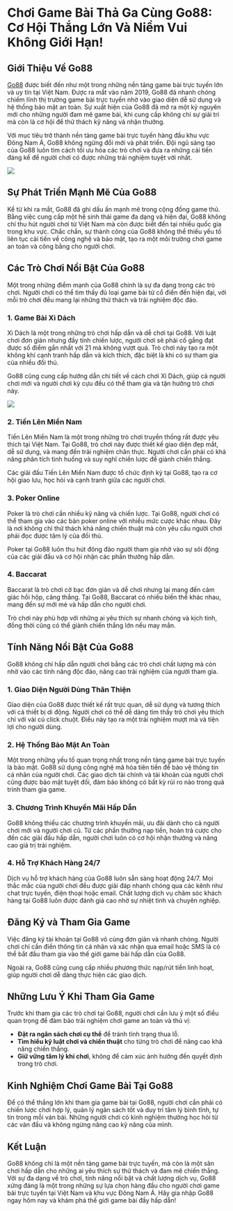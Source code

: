 <h1>Chơi Game Bài Thả Ga Cùng Go88: Cơ Hội Thắng Lớn Và Niềm Vui Không Giới Hạn!</h1>   <h2>Giới Thiệu Về Go88</h2>
<p><a href="https://www.linktaigo88.win/">Go88</a> được biết đến như một trong những nền tảng game bài trực tuyến lớn và uy tín tại Việt Nam. Được ra mắt vào năm 2019, Go88 đã nhanh chóng chiếm lĩnh thị trường game bài trực tuyến nhờ vào giao diện dễ sử dụng và hệ thống bảo mật an toàn. Sự xuất hiện của Go88 đã mở ra một kỷ nguyên mới cho những người đam mê game bài, khi cung cấp không chỉ sự giải trí mà còn là cơ hội để thử thách kỹ năng và nhận thưởng.</p>
<p>Với mục tiêu trở thành nền tảng game bài trực tuyến hàng đầu khu vực Đông Nam Á, Go88 không ngừng đổi mới và phát triển. Đội ngũ sáng tạo của Go88 luôn tìm cách tối ưu hóa các trò chơi và đưa ra những cải tiến đáng kể để người chơi có được những trải nghiệm tuyệt vời nhất.</p>
<img src="https://free-education.org.uk/wp-content/uploads/2025/01/BANNER-go88.jpg">
<h2>Sự Phát Triển Mạnh Mẽ Của Go88</h2>
<p>Kể từ khi ra mắt, Go88 đã ghi dấu ấn mạnh mẽ trong cộng đồng game thủ. Bằng việc cung cấp một hệ sinh thái game đa dạng và hiện đại, Go88 không chỉ thu hút người chơi từ Việt Nam mà còn được biết đến tại nhiều quốc gia trong khu vực. Chắc chắn, sự thành công của Go88 không thể thiếu yếu tố liên tục cải tiến về công nghệ và bảo mật, tạo ra một môi trường chơi game an toàn và công bằng cho người chơi.</p>

<h2>Các Trò Chơi Nổi Bật Của Go88</h2>
<p>Một trong những điểm mạnh của Go88 chính là sự đa dạng trong các trò chơi. Người chơi có thể tìm thấy đủ loại game bài từ cổ điển đến hiện đại, với mỗi trò chơi đều mang lại những thử thách và trải nghiệm độc đáo.</p>

<h3>1. Game Bài Xì Dách</h3>
<p>Xì Dách là một trong những trò chơi hấp dẫn và dễ chơi tại Go88. Với luật chơi đơn giản nhưng đầy tính chiến lược, người chơi sẽ phải cố gắng đạt được số điểm gần nhất với 21 mà không vượt quá. Trò chơi này tạo ra một không khí cạnh tranh hấp dẫn và kích thích, đặc biệt là khi có sự tham gia của nhiều đối thủ.</p>
<p>Go88 cũng cung cấp hướng dẫn chi tiết về cách chơi Xì Dách, giúp cả người chơi mới và người chơi kỳ cựu đều có thể tham gia và tận hưởng trò chơi này.</p>
<img src="https://fastexpressvn.com/wp-content/uploads/2024/07/Khuyen-mai-va-uu-dai-tai-Go88.jpg">
<h3>2. Tiến Lên Miền Nam</h3>
<p>Tiến Lên Miền Nam là một trong những trò chơi truyền thống rất được yêu thích tại Việt Nam. Tại Go88, trò chơi này được thiết kế giao diện đẹp mắt, dễ sử dụng, và mang đến trải nghiệm chân thực. Người chơi cần phải có khả năng phân tích tình huống và suy nghĩ chiến lược để giành chiến thắng.</p>
<p>Các giải đấu Tiến Lên Miền Nam được tổ chức định kỳ tại Go88, tạo ra cơ hội giao lưu, học hỏi và cạnh tranh giữa các người chơi.</p>

<h3>3. Poker Online</h3>
<p>Poker là trò chơi cần nhiều kỹ năng và chiến lược. Tại Go88, người chơi có thể tham gia vào các bàn poker online với nhiều mức cược khác nhau. Đây là nơi không chỉ thử thách khả năng chiến thuật mà còn yêu cầu người chơi phải đọc được tâm lý của đối thủ.</p>
<p>Poker tại Go88 luôn thu hút đông đảo người tham gia nhờ vào sự sôi động của các giải đấu và cơ hội nhận các phần thưởng hấp dẫn.</p>

<h3>4. Baccarat</h3>
<p>Baccarat là trò chơi cờ bạc đơn giản và dễ chơi nhưng lại mang đến cảm giác hồi hộp, căng thẳng. Tại Go88, Baccarat có nhiều biến thể khác nhau, mang đến sự mới mẻ và hấp dẫn cho người chơi.</p>
<p>Trò chơi này phù hợp với những ai yêu thích sự nhanh chóng và kịch tính, đồng thời cũng có thể giành chiến thắng lớn nếu may mắn.</p>

<h2>Tính Năng Nổi Bật Của Go88</h2>
<p>Go88 không chỉ hấp dẫn người chơi bằng các trò chơi chất lượng mà còn nhờ vào các tính năng độc đáo, nâng cao trải nghiệm của người tham gia.</p>

<h3>1. Giao Diện Người Dùng Thân Thiện</h3>
<p>Giao diện của Go88 được thiết kế rất trực quan, dễ sử dụng và tương thích với cả thiết bị di động. Người chơi có thể dễ dàng tìm thấy trò chơi yêu thích chỉ với vài cú click chuột. Điều này tạo ra một trải nghiệm mượt mà và tiện lợi cho người dùng.</p>

<h3>2. Hệ Thống Bảo Mật An Toàn</h3>
<p>Một trong những yếu tố quan trọng nhất trong nền tảng game bài trực tuyến là bảo mật. Go88 sử dụng công nghệ mã hóa tiên tiến để bảo vệ thông tin cá nhân của người chơi. Các giao dịch tài chính và tài khoản của người chơi cũng được bảo mật tuyệt đối, đảm bảo không có bất kỳ rủi ro nào trong quá trình tham gia game.</p>

<h3>3. Chương Trình Khuyến Mãi Hấp Dẫn</h3>
<p>Go88 không thiếu các chương trình khuyến mãi, ưu đãi dành cho cả người chơi mới và người chơi cũ. Từ các phần thưởng nạp tiền, hoàn trả cược cho đến các giải đấu hấp dẫn, người chơi luôn có cơ hội nhận thưởng và nâng cao giá trị trải nghiệm.</p>

<h3>4. Hỗ Trợ Khách Hàng 24/7</h3>
<p>Dịch vụ hỗ trợ khách hàng của Go88 luôn sẵn sàng hoạt động 24/7. Mọi thắc mắc của người chơi đều được giải đáp nhanh chóng qua các kênh như chat trực tuyến, điện thoại hoặc email. Chất lượng dịch vụ chăm sóc khách hàng tại Go88 luôn được đánh giá cao nhờ sự nhiệt tình và chuyên nghiệp.</p>

<h2>Đăng Ký và Tham Gia Game</h2>
<p>Việc đăng ký tài khoản tại Go88 vô cùng đơn giản và nhanh chóng. Người chơi chỉ cần điền thông tin cá nhân và xác nhận qua email hoặc SMS là có thể bắt đầu tham gia vào thế giới game bài hấp dẫn của Go88.</p>
<p>Ngoài ra, Go88 cũng cung cấp nhiều phương thức nạp/rút tiền linh hoạt, giúp người chơi dễ dàng thực hiện các giao dịch.</p>

<h2>Những Lưu Ý Khi Tham Gia Game</h2>
<p>Trước khi tham gia các trò chơi tại Go88, người chơi cần lưu ý một số điều quan trọng để đảm bảo trải nghiệm chơi game an toàn và thú vị:</p>
<ul>
<li><strong>Đặt ra ngân sách chơi cụ thể</strong> để tránh tình trạng thua lỗ.</li>
<li><strong>Tìm hiểu kỹ luật chơi và chiến thuật</strong> cho từng trò chơi để nâng cao khả năng chiến thắng.</li>
<li><strong>Giữ vững tâm lý khi chơi</strong>, không để cảm xúc ảnh hưởng đến quyết định trong trò chơi.</li>
</ul>

<h2>Kinh Nghiệm Chơi Game Bài Tại Go88</h2>
<p>Để có thể thắng lớn khi tham gia game bài tại Go88, người chơi cần phải có chiến lược chơi hợp lý, quản lý ngân sách tốt và duy trì tâm lý bình tĩnh, tự tin trong mỗi ván bài. Những người chơi có kinh nghiệm thường học hỏi từ các ván đấu và không ngừng nâng cao kỹ năng của mình.</p>

<h2>Kết Luận</h2>
<p>Go88 không chỉ là một nền tảng game bài trực tuyến, mà còn là một sân chơi hấp dẫn cho những ai yêu thích sự thử thách và đam mê chiến thắng. Với sự đa dạng về trò chơi, tính năng nổi bật và chất lượng dịch vụ, Go88 xứng đáng là một trong những sự lựa chọn hàng đầu cho người chơi game bài trực tuyến tại Việt Nam và khu vực Đông Nam Á. Hãy gia nhập Go88 ngay hôm nay và khám phá thế giới game bài đầy hấp dẫn!</p>


